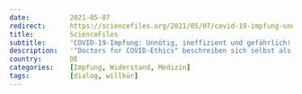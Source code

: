 ```yaml
---
date:          2021-05-07
redirect:      https://sciencefiles.org/2021/05/07/covid-19-impfung-unnotig-ineffizient-und-gefahrlich-arzte-fallen-vernichtendes-urteil/
title:         ScienceFiles
subtitle:      'COVID-19-Impfung: Unnötig, ineffizient und gefährlich! Ärzte fällen vernichtendes Urteil'
description:   '"Doctors for COVID-Ethics" beschreiben sich selbst als "doctors and scientists from 30 countries, seeking to uphold medical ethics, patient safety and human rights in response to COVID-19", als Ärzte und Wissenschaftler aus 30 Ländern, die medizinische Ethik, Patientensicherheit und Menschenrechte im Rahmen der Maßnahmen gegen COVID-19 sichern wollen. Nach eigenen Angaben haben sich mehrere 100…'
country:       DE
categories:    [Impfung, Widerstand, Medizin]
tags:          [dialog, willkür]
---
```

